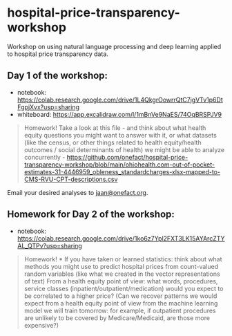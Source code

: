 # hospital-price-transparency-workshop
Workshop on using natural language processing and deep learning applied to hospital price transparency data. 

## Day 1 of the workshop:

* notebook: https://colab.research.google.com/drive/1L4QkgrOowrrQtC7jgVTv1p6DtFgpjXvx?usp=sharing
* whiteboard: https://app.excalidraw.com/l/1mBnVe9NaES/74OqBRSPJV9

> Homework! Take a look at this file - and think about what health equity questions you might want to answer with it, or what datasets (like the census, or other things related to health equity/health outcomes / social determinants of health) we might be able to analyze concurrently - https://github.com/onefact/hospital-price-transparency-workshop/blob/main/ohiohealth.com-out-of-pocket-estimates-31-4446959_obleness_standardcharges-xlsx-mapped-to-CMS-RVU-CPT-descriptions.csv

Email your desired analyses to jaan@onefact.org.

## Homework for Day 2 of the workshop:

* notebook: https://colab.research.google.com/drive/1ko6z7Ypl2FXT3LK15AYArcZTYAL_QTPv?usp=sharing

> Homework! * If you have taken or learned statistics: think about what methods you might use to predict hospital prices from count-valued random variables (like what we created in the vector representations of text)
> From a health equity point of view: what words, procedures, service classes (inpatient/outpatient/medication) would you expect to be correlated to a higher price? (Can we recover patterns we would expect from a health equity point of view from the machine learning model we will train tomorrow: for example, if outpatient procedures are unlikely to be covered by Medicare/Medicaid, are those more expensive?)
